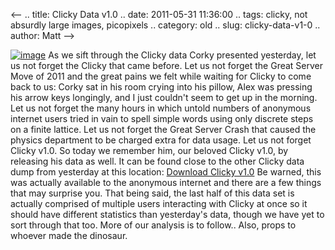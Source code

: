 <--
.. title: Clicky Data v1.0
.. date: 2011-05-31 11:36:00
.. tags: clicky, not absurdly large images, picopixels
.. category: old
.. slug: clicky-data-v1-0
.. author: Matt
-->


[![image](http://2.bp.blogspot.com/-2c6Bjhd3XmI/TeUNGvesUiI/AAAAAAAAB6I/5ndWL1d8AXQ/s400/snap.png)](http://2.bp.blogspot.com/-2c6Bjhd3XmI/TeUNGvesUiI/AAAAAAAAB6I/5ndWL1d8AXQ/s1600/snap.png)
As we sift through the Clicky data Corky presented yesterday, let us not
forget the Clicky that came before.
Let us not forget the Great Server Move of 2011 and the great pains we
felt while waiting for Clicky to come back to us: Corky sat in his room
crying into his pillow, Alex was pressing his arrow keys longingly, and
I just couldn't seem to get up in the morning. Let us not forget the
many hours in which untold numbers of anonymous internet users tried in
vain to spell simple words using only discrete steps on a finite
lattice. Let us not forget the Great Server Crash that caused the
physics department to be charged extra for data usage. Let us not forget
Clicky v1.0.
So today we remember him, our beloved Clicky v1.0, by releasing his data
as well. It can be found close to the other Clicky data dump from
yesterday at this location:
[Download Clicky
v1.0](http://www.mattbierbaum.com/clicky/clickydat2.tar.bz2)
Be warned, this was actually available to the anonymous internet and
there are a few things that may surprise you. That being said, the last
half of this data set is actually comprised of multiple users
interacting with Clicky at once so it should have different statistics
than yesterday's data, though we have yet to sort through that too. More
of our analysis is to follow..
Also, props to whoever made the dinosaur.
